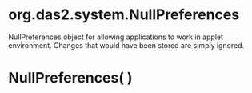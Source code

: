 # org.das2.system.NullPreferences

NullPreferences object for allowing applications to work in applet environment.
 Changes that would have been stored are simply ignored.

# NullPreferences( )


